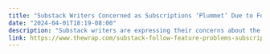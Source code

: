 ```yaml
---
title: "Substack Writers Concerned as Subscriptions ‘Plummet’ Due to Follow Feature"
date: "2024-04-01T18:19-08:00"
description: "Substack writers are expressing their concerns about the platform’s following feature on social media, which some argue is suppressing their subscription growth. "
link: https://www.thewrap.com/substack-follow-feature-problems-subscriptions-down/
---
```

